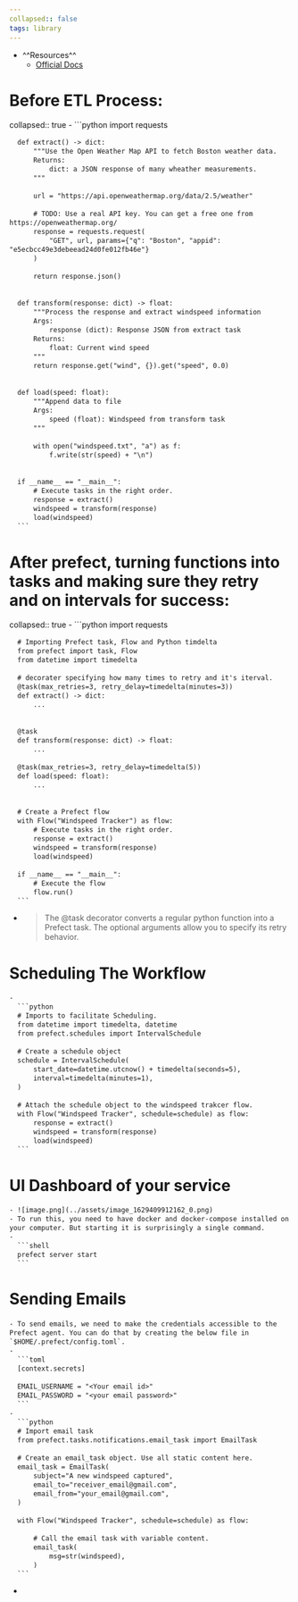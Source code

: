 ```yaml
---
collapsed:: false
tags: library
---
```


- ^^Resources^^
	- [Official Docs](https://docs.prefect.io/core/concepts/schedules.html#clocks)
# Before ETL Process:
collapsed:: true
	-
	  ```python
	  import requests
	  
	  def extract() -> dict:
	      """Use the Open Weather Map API to fetch Boston weather data.
	      Returns:
	          dict: a JSON response of many wheather measurements.
	      """
	  
	      url = "https://api.openweathermap.org/data/2.5/weather"
	  
	      # TODO: Use a real API key. You can get a free one from https://openweathermap.org/
	      response = requests.request(
	          "GET", url, params={"q": "Boston", "appid": "e5ecbcc49e3debeead24d0fe012fb46e"}
	      )
	  
	      return response.json()
	  
	  
	  def transform(response: dict) -> float:
	      """Process the response and extract windspeed information
	      Args:
	          response (dict): Response JSON from extract task
	      Returns:
	          float: Current wind speed
	      """
	      return response.get("wind", {}).get("speed", 0.0)
	  
	  
	  def load(speed: float):
	      """Append data to file
	      Args:
	          speed (float): Windspeed from transform task
	      """
	  
	      with open("windspeed.txt", "a") as f:
	          f.write(str(speed) + "\n")
	  
	  
	  if __name__ == "__main__":
	      # Execute tasks in the right order.
	      response = extract()
	      windspeed = transform(response)
	      load(windspeed)
	  ```
# After prefect, turning functions into tasks and making sure they retry and on intervals for success:
collapsed:: true
	-
	  ```python
	  import requests
	  
	  # Importing Prefect task, Flow and Python timdelta
	  from prefect import task, Flow
	  from datetime import timedelta
	  
	  # decorater specifying how many times to retry and it's iterval.
	  @task(max_retries=3, retry_delay=timedelta(minutes=3))
	  def extract() -> dict:
	      ...
	  
	  
	  @task
	  def transform(response: dict) -> float:
	      ...
	  
	  @task(max_retries=3, retry_delay=timedelta(5))
	  def load(speed: float):
	      ...
	  
	  
	  # Create a Prefect flow
	  with Flow("Windspeed Tracker") as flow:
	      # Execute tasks in the right order.
	      response = extract()
	      windspeed = transform(response)
	      load(windspeed)
	  
	  if __name__ == "__main__":
	      # Execute the flow
	      flow.run()
	  ```
-
  > The @task decorator converts a regular python function into a Prefect task. The optional arguments allow you to specify its retry behavior.
# Scheduling The Workflow
	-
	  ```python
	  # Imports to facilitate Scheduling.
	  from datetime import timedelta, datetime
	  from prefect.schedules import IntervalSchedule
	  
	  # Create a schedule object
	  schedule = IntervalSchedule(
	      start_date=datetime.utcnow() + timedelta(seconds=5),
	      interval=timedelta(minutes=1),
	  )
	  
	  # Attach the schedule object to the windspeed trakcer flow.
	  with Flow("Windspeed Tracker", schedule=schedule) as flow:
	      response = extract()
	      windspeed = transform(response)
	      load(windspeed)
	  ```
# UI Dashboard of your service
	- ![image.png](../assets/image_1629409912162_0.png)
	- To run this, you need to have docker and docker-compose installed on your computer. But starting it is surprisingly a single command.
	-
	  ```shell
	  prefect server start
	  ```
# Sending Emails
	- To send emails, we need to make the credentials accessible to the Prefect agent. You can do that by creating the below file in `$HOME/.prefect/config.toml`.
	-
	  ```toml
	  [context.secrets]
	  
	  EMAIL_USERNAME = "<Your email id>"
	  EMAIL_PASSWORD = "<your email password>"
	  ```
	-
	  ```python
	  # Import email task
	  from prefect.tasks.notifications.email_task import EmailTask
	  
	  # Create an email_task object. Use all static content here.
	  email_task = EmailTask(
	      subject="A new windspeed captured",
	      email_to="receiver_email@gmail.com",
	      email_from="your_email@gmail.com",
	  )
	  
	  with Flow("Windspeed Tracker", schedule=schedule) as flow:
	  
	      # Call the email task with variable content.
	      email_task(
	          msg=str(windspeed),
	      )
	  ```
-